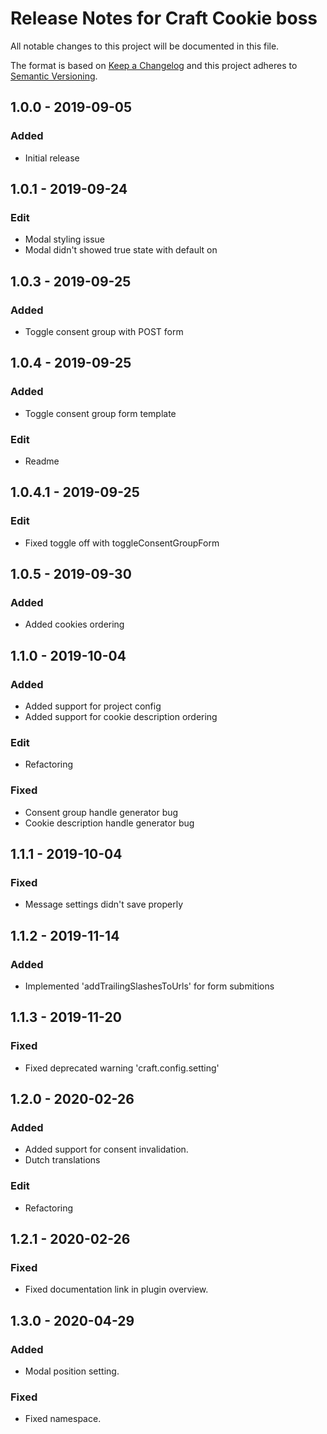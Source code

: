 # Release Notes for Craft Cookie boss

All notable changes to this project will be documented in this file.

The format is based on [Keep a Changelog](http://keepachangelog.com/) and this project adheres to [Semantic Versioning](http://semver.org/).

## 1.0.0 - 2019-09-05
### Added
- Initial release

## 1.0.1 - 2019-09-24
### Edit
- Modal styling issue
- Modal didn't showed true state with default on

## 1.0.3 - 2019-09-25
### Added
- Toggle consent group with POST form

## 1.0.4 - 2019-09-25
### Added
- Toggle consent group form template

### Edit
- Readme

## 1.0.4.1 - 2019-09-25
### Edit
- Fixed toggle off with toggleConsentGroupForm

## 1.0.5 - 2019-09-30
### Added
- Added cookies ordering

## 1.1.0 - 2019-10-04
### Added
- Added support for project config
- Added support for cookie description ordering

### Edit
- Refactoring

### Fixed
- Consent group handle generator bug
- Cookie description handle generator bug

## 1.1.1 - 2019-10-04
### Fixed
- Message settings didn't save properly

## 1.1.2 - 2019-11-14
### Added
- Implemented 'addTrailingSlashesToUrls' for form submitions

## 1.1.3 - 2019-11-20
### Fixed
- Fixed deprecated warning 'craft.config.setting'

## 1.2.0 - 2020-02-26
### Added
- Added support for consent invalidation.
- Dutch translations

### Edit
- Refactoring

## 1.2.1 - 2020-02-26
### Fixed
- Fixed documentation link in plugin overview.

## 1.3.0 - 2020-04-29
### Added
- Modal position setting.

### Fixed
- Fixed namespace.